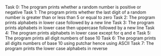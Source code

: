 Task 0: The program prints whether a random number is positive or negative
Task 1: The program prints whether the last digit of a random number is greater than or less than 5 or equal to zero
Task 2: The program prints alphabets in lower case followed by a new line
Task 3: The program prints alphabets in lower case then uppercase followed by a new line
Task 4: The program prints alphabets in lower case except for q and e
Task 5: The program prints all digit numbers of base 10
Task 6: The program prints all digits numbers of base 10 using putchar hence using ASCII
Task 7: The program prints the lower case alphabets in reverse

